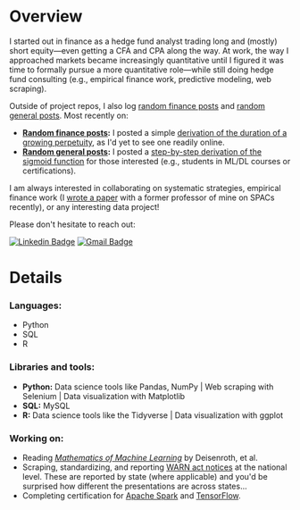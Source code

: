 # Overview
I started out in finance as a hedge fund analyst trading long and (mostly) short equity—even getting a CFA and CPA along the way. At work, the way I approached markets became increasingly quantitative until I figured it was time to formally pursue a more quantitative role—while still doing hedge fund consulting (e.g., empirical finance work, predictive modeling, web scraping).

Outside of project repos, I also log [random finance posts](https://github.com/limits-to-arbitrage/random-finance-posts) and [random general posts](https://github.com/limits-to-arbitrage/random-posts). Most recently on:
* **[Random finance posts](https://github.com/limits-to-arbitrage/random-finance-posts):** I posted a simple [derivation of the duration of a growing perpetuity](https://github.com/limits-to-arbitrage/random-finance-posts/blob/main/duration-growing-perpetuity.ipynb), as I'd yet to see one readily online.
* **[Random general posts](https://github.com/limits-to-arbitrage/random-posts):** I posted a [step-by-step derivation of the sigmoid function](https://github.com/limits-to-arbitrage/random-posts/blob/main/derivative_sigmoid.ipynb) for those interested (e.g., students in ML/DL courses or certifications).

I am always interested in collaborating on systematic strategies, empirical finance work (I [wrote a paper](http://www.mattialandoni.com/research/) with a former professor of mine on SPACs recently), or any interesting data project!

Please don't hesitate to reach out:

[![Linkedin Badge](https://img.shields.io/badge/-Michael_Bianez-blue?style=flat-square&logo=Linkedin&logoColor=white&link=https://www.linkedin.com/in/michaelbianez//)](https://www.linkedin.com/in/michaelbianez/) [![Gmail Badge](https://img.shields.io/badge/-michaelbianez@gmail.com-c14438?style=flat-square&logo=Gmail&logoColor=white&link=mailto:michaelbianez@gmail.com)](mailto:michaelbianez@gmail.com)

# Details

### **Languages:**
* Python
* SQL
* R

### **Libraries and tools:**
* **Python:** Data science tools like Pandas, NumPy | Web scraping with Selenium | Data visualization with Matplotlib
* **SQL:** MySQL
* **R:** Data science tools like the Tidyverse | Data visualization with ggplot

### **Working on:**
* Reading *[Mathematics of Machine Learning](https://mml-book.github.io/)* by Deisenroth, et al.
* Scraping, standardizing, and reporting [WARN act notices](https://www.dol.gov/agencies/eta/layoffs/warn) at the national level. These are reported by state (where applicable) and you'd be surprised how different the presentations are across states...
* Completing certification for [Apache Spark](https://www.databricks.com/learn/certification/apache-spark-developer-associate) and [TensorFlow](https://www.tensorflow.org/certificate).
